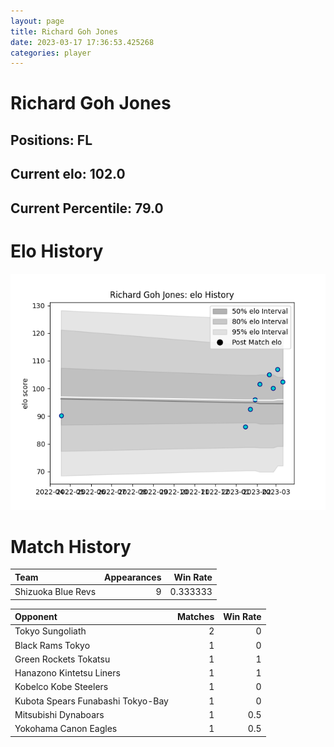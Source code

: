 ```yaml
---  
layout: page  
title: Richard Goh Jones  
date: 2023-03-17 17:36:53.425268  
categories: player  
---
```

# Richard Goh Jones

## Positions: FL

## Current elo: 102.0

## Current Percentile: 79.0

# Elo History


![elo history](history_RichardGohJones.png)
# Match History


| Team               |   Appearances |   Win Rate |
|:-------------------|--------------:|-----------:|
| Shizuoka Blue Revs |             9 |   0.333333 |

| Opponent                          |   Matches |   Win Rate |
|:----------------------------------|----------:|-----------:|
| Tokyo Sungoliath                  |         2 |        0   |
| Black Rams Tokyo                  |         1 |        0   |
| Green Rockets Tokatsu             |         1 |        1   |
| Hanazono Kintetsu Liners          |         1 |        1   |
| Kobelco Kobe Steelers             |         1 |        0   |
| Kubota Spears Funabashi Tokyo-Bay |         1 |        0   |
| Mitsubishi Dynaboars              |         1 |        0.5 |
| Yokohama Canon Eagles             |         1 |        0.5 |